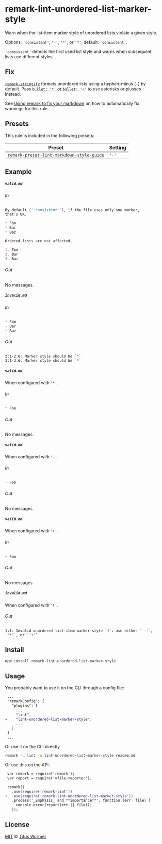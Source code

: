 <!--This file is generated-->

# remark-lint-unordered-list-marker-style

Warn when the list-item marker style of unordered lists violate a given
style.

Options: `'consistent'`, `'-'`, `'*'`, or `'*'`, default: `'consistent'`.

`'consistent'` detects the first used list style and warns when subsequent
lists use different styles.

## Fix

[`remark-stringify`](https://github.com/wooorm/remark/tree/master/packages/remark-stringify)
formats unordered lists using a hyphen-minus (`-`) by default. Pass
[`bullet: '*'` or `bullet: '+'`](https://github.com/wooorm/remark/tree/master/packages/remark-stringify#optionsbullet)
to use asterisks or plusses instead.

See [Using remark to fix your markdown](https://github.com/wooorm/remark-lint/tree/formatting#using-remark-to-fix-your-markdown)
on how to automatically fix warnings for this rule.

## Presets

This rule is included in the following presets:

| Preset | Setting |
| ------ | ------- |
| [`remark-preset-lint-markdown-style-guide`](https://github.com/wooorm/remark-lint/tree/master/packages/remark-preset-lint-markdown-style-guide) | `'-'` |

## Example

##### `valid.md`

###### In

```markdown
By default (`'consistent'`), if the file uses only one marker,
that’s OK.

* Foo
* Bar
* Baz

Ordered lists are not affected.

1. Foo
2. Bar
3. Baz
```

###### Out

No messages.

##### `invalid.md`

###### In

```markdown
* Foo
- Bar
+ Baz
```

###### Out

```text
2:1-2:6: Marker style should be `*`
3:1-3:6: Marker style should be `*`
```

##### `valid.md`

When configured with `'*'`.

###### In

```markdown
* Foo
```

###### Out

No messages.

##### `valid.md`

When configured with `'-'`.

###### In

```markdown
- Foo
```

###### Out

No messages.

##### `valid.md`

When configured with `'+'`.

###### In

```markdown
+ Foo
```

###### Out

No messages.

##### `invalid.md`

When configured with `'!'`.

###### Out

```text
1:1: Invalid unordered list-item marker style `!`: use either `'-'`, `'*'`, or `'+'`
```

## Install

```sh
npm install remark-lint-unordered-list-marker-style
```

## Usage

You probably want to use it on the CLI through a config file:

```diff
 ...
 "remarkConfig": {
   "plugins": [
     ...
     "lint",
+    "lint-unordered-list-marker-style",
     ...
   ]
 }
 ...
```

Or use it on the CLI directly

```sh
remark -u lint -u lint-unordered-list-marker-style readme.md
```

Or use this on the API:

```diff
 var remark = require('remark');
 var report = require('vfile-reporter');

 remark()
   .use(require('remark-lint'))
+  .use(require('remark-lint-unordered-list-marker-style'))
   .process('_Emphasis_ and **importance**', function (err, file) {
     console.error(report(err || file));
   });
```

## License

[MIT](https://github.com/wooorm/remark-lint/blob/master/LICENSE) © [Titus Wormer](http://wooorm.com)
